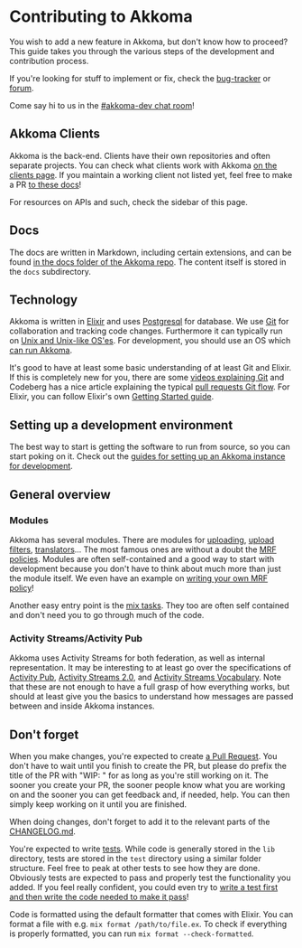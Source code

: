 # Contributing to Akkoma

You wish to add a new feature in Akkoma, but don't know how to proceed? This guide takes you through the various steps of the development and contribution process.

If you're looking for stuff to implement or fix, check the [bug-tracker](https://akkoma.dev/AkkomaGang/akkoma/issues) or [forum](https://meta.akkoma.dev/c/requests/5).

Come say hi to us in the [#akkoma-dev chat room](./../#irc)!

## Akkoma Clients

Akkoma is the back-end. Clients have their own repositories and often separate projects. You can check what clients work with Akkoma [on the clients page](../clients/). If you maintain a working client not listed yet, feel free to make a PR [to these docs](./#docs)!

For resources on APIs and such, check the sidebar of this page.

## Docs

The docs are written in Markdown, including certain extensions, and can be found [in the docs folder of the Akkoma repo](https://akkoma.dev/AkkomaGang/akkoma/src/branch/develop/docs/). The content itself is stored in the `docs` subdirectory.

## Technology

Akkoma is written in [Elixir](https://elixir-lang.org/) and uses [Postgresql](https://www.postgresql.org/) for database. We use [Git](https://git-scm.com/) for collaboration and tracking code changes. Furthermore it can typically run on [Unix and Unix-like OS'es](https://en.wikipedia.org/wiki/Unix-like). For development, you should use an OS which [can run Akkoma](../installation/debian_based_en/).

It's good to have at least some basic understanding of at least Git and Elixir. If this is completely new for you, there are some [videos explaining Git](https://git-scm.com/doc) and Codeberg has a nice article explaining the typical [pull requests Git flow](https://docs.codeberg.org/collaborating/pull-requests-and-git-flow/). For Elixir, you can follow Elixir's own [Getting Started guide](https://elixir-lang.org/getting-started/introduction.html).

## Setting up a development environment

The best way to start is getting the software to run from source, so you can start poking on it. Check out the [guides for setting up an Akkoma instance for development](setting_up_akkoma_dev/#setting-up-a-akkoma-development-environment).

## General overview
### Modules

Akkoma has several modules. There are modules for [uploading](https://akkoma.dev/AkkomaGang/akkoma/src/branch/develop/lib/pleroma/uploaders), [upload filters](https://akkoma.dev/AkkomaGang/akkoma/src/branch/develop/lib/pleroma/upload/filter), [translators](https://akkoma.dev/AkkomaGang/akkoma/src/branch/develop/lib/pleroma/akkoma/translators)... The most famous ones are without a doubt the [MRF policies](https://akkoma.dev/AkkomaGang/akkoma/src/branch/develop/lib/pleroma/web/activity_pub/mrf). Modules are often self-contained and a good way to start with development because you don't have to think about much more than just the module itself. We even have an example on [writing your own MRF policy](/configuration/mrf/#writing-your-own-mrf-policy)!

Another easy entry point is the [mix tasks](https://akkoma.dev/AkkomaGang/akkoma/src/branch/develop/lib/mix/tasks/pleroma). They too are often self contained and don't need you to go through much of the code.

### Activity Streams/Activity Pub

Akkoma uses Activity Streams for both federation, as well as internal representation. It may be interesting to at least go over the specifications of [Activity Pub](https://www.w3.org/TR/activitypub/), [Activity Streams 2.0](https://www.w3.org/TR/activitystreams-core/), and [Activity Streams Vocabulary](https://www.w3.org/TR/activitystreams-vocabulary/). Note that these are not enough to have a full grasp of how everything works, but should at least give you the basics to understand how messages are passed between and inside Akkoma instances.

## Don't forget

When you make changes, you're expected to create [a Pull Request](https://akkoma.dev/AkkomaGang/akkoma/pulls). You don't have to wait until you finish to create the PR, but please do prefix the title of the PR with "WIP: " for as long as you're still working on it. The sooner you create your PR, the sooner people know what you are working on and the sooner you can get feedback and, if needed, help. You can then simply keep working on it until you are finished.

When doing changes, don't forget to add it to the relevant parts of the [CHANGELOG.md](https://akkoma.dev/AkkomaGang/akkoma/src/branch/develop/CHANGELOG.md).

You're expected to write [tests](https://elixirschool.com/en/lessons/testing/basics). While code is generally stored in the `lib` directory, tests are stored in the `test` directory using a similar folder structure. Feel free to peak at other tests to see how they are done. Obviously tests are expected to pass and properly test the functionality you added. If you feel really confident, you could even try to [write a test first and then write the code needed to make it pass](https://en.wikipedia.org/wiki/Test-driven_development)!

Code is formatted using the default formatter that comes with Elixir. You can format a file with e.g. `mix format /path/to/file.ex`. To check if everything is properly formatted, you can run `mix format --check-formatted`.
